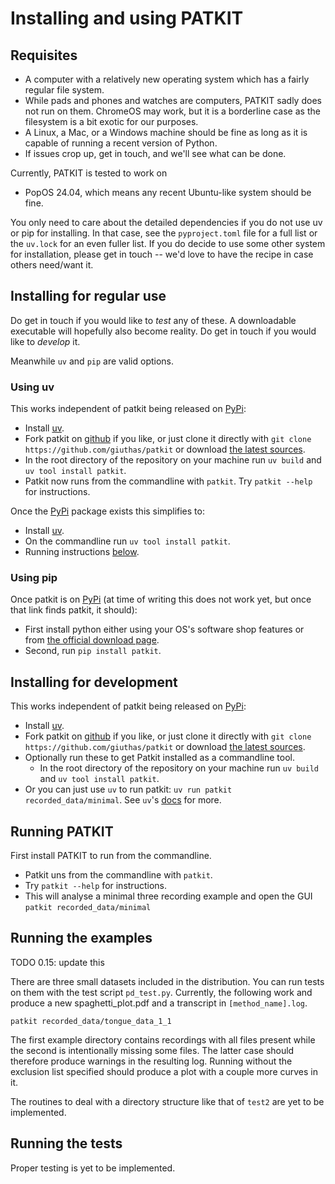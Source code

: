 # Installing and using PATKIT

## Requisites

- A computer with a relatively new operating system which has a fairly regular
  file system.
- While pads and phones and watches are computers, PATKIT sadly does not run on
  them. ChromeOS may work, but it is a borderline case as the filesystem is a bit
  exotic for our purposes.
- A Linux, a Mac, or a Windows machine should be fine as long as it is capable
  of running a recent version of Python.
- If issues crop up, get in touch, and we'll see what can be done.

Currently, PATKIT is tested to work on
- PopOS 24.04, which means any recent Ubuntu-like system should be fine.

You only need to care about the detailed dependencies if you do not use uv or
pip for installing. In that case, see the `pyproject.toml` file for a full list
or the `uv.lock` for an even fuller list. If you do decide to use some other
system for installation, please get in touch -- we'd love to have the recipe in
case others need/want it.

## Installing for regular use

Do get in touch if you would like to *test* any of these. A downloadable
executable will hopefully also become reality. Do get in touch if you would like
to *develop* it.

Meanwhile `uv` and `pip` are valid options.

### Using uv

This works independent of patkit being released on
[PyPi](https://pypi.org/search/?q=patkit):
- Install [uv](https://docs.astral.sh/uv/#getting-started).
- Fork patkit on [github](https://github.com/giuthas/patkit) if you like, or
  just clone it directly with `git clone https://github.com/giuthas/patkit` or
  download [the latest
  sources](https://github.com/giuthas/patkit/releases/latest).
- In the root directory of the repository on your machine run `uv build` and `uv
  tool install patkit`.
- Patkit now runs from the commandline with `patkit`. Try `patkit --help` for
  instructions.

Once the [PyPi](https://pypi.org/search/?q=patkit) package exists this
simplifies to:
- Install [uv](https://docs.astral.sh/uv/#getting-started).
- On the commandline run `uv tool install patkit`.
- Running instructions [below](#running-patkit).

### Using pip

Once patkit is on [PyPi](https://pypi.org/search/?q=patkit) (at time of writing
this does not work yet, but once that link finds patkit, it should):

- First install python either using your OS's software shop features or from
  [the official download page](https://www.python.org/downloads/).
- Second, run `pip install patkit`.

## Installing for development

This works independent of patkit being released on
[PyPi](https://pypi.org/search/?q=patkit):
- Install [uv](https://docs.astral.sh/uv/#getting-started).
- Fork patkit on [github](https://github.com/giuthas/patkit) if you like, or
  just clone it directly with `git clone https://github.com/giuthas/patkit` or
  download [the latest
  sources](https://github.com/giuthas/patkit/releases/latest).
- Optionally run these to get Patkit installed as a commandline tool.
  - In the root directory of the repository on your machine run `uv build` and `uv
    tool install patkit`.
- Or you can just use `uv` to run patkit: `uv run patkit recorded_data/minimal`.
  See `uv`'s [docs](https://docs.astral.sh/uv/) for more.
  
## Running PATKIT

First install PATKIT to run from the commandline.

- Patkit uns from the commandline with `patkit`. 
- Try `patkit --help` for instructions.
- This will analyse a minimal three recording example and open the GUI `patkit
  recorded_data/minimal`

## Running the examples

TODO 0.15: update this

There are three small datasets included in the distribution. You can
run tests on them with the test script `pd_test.py`. Currently, the
following work and produce a new spaghetti_plot.pdf and a transcript
in `[method_name].log`.

``` shell
patkit recorded_data/tongue_data_1_1
```

The first example directory contains recordings with all files present
while the second is intentionally missing some files. The latter case
should therefore produce warnings in the resulting log. Running
without the exclusion list specified should produce a plot with a
couple more curves in it.

The routines to deal with a directory structure like that of `test2`
are yet to be implemented.

## Running the tests

Proper testing is yet to be implemented.
